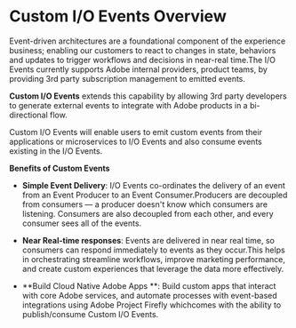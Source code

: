 # Custom I/O Events Overview

Event-driven architectures are a foundational component of the experience business; enabling our customers to react to changes in state, behaviors and updates to trigger workflows and decisions in near-real time.The I/O Events currently supports Adobe internal providers, product teams, by providing 3rd party subscription management to emitted events. 

**Custom I/O Events** extends this capability by allowing 3rd party developers to generate external events to integrate with Adobe products in a bi-directional flow.  

Custom I/O Events will enable users to emit custom events from their applications or microservices to I/O Events and also consume events existing in the I/O Events.  

**Benefits of Custom Events** 

- **Simple Event Delivery**: 
I/O Events co-ordinates the delivery of an event from an Event Producer to an Event Consumer.Producers are decoupled from consumers — a producer doesn't know which consumers are listening. Consumers are also decoupled from each other, and every consumer sees all of the events.

- **Near Real-time responses**: 
Events are delivered in near real time, so consumers can respond immediately to events as they occur.This helps in orchestrating streamline workflows, improve marketing performance, and create custom experiences that leverage the data more effectively. 

- **Build Cloud Native Adobe Apps **: 
Build custom apps that interact with core Adobe services, and automate processes with event-based integrations using Adobe Project Firefly whichcomes with the ability to publish/consume Custom I/O Events. 
